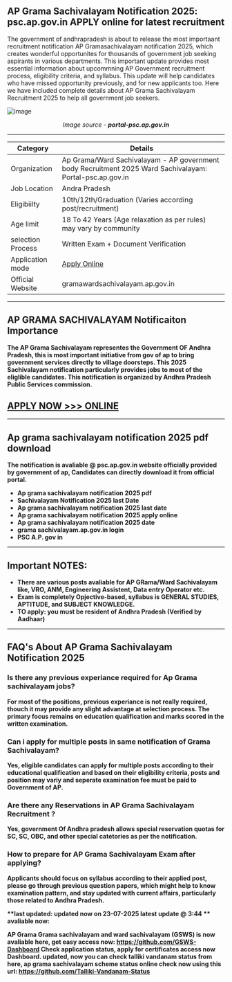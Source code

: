 ## AP Grama Sachivalayam Notification 2025: psc.ap.gov.in APPLY online for latest recruitment

The government of andhrapradesh is about to release the most importaant recruitment notification AP Gramasachivalayam notification 2025, which creates wonderful opportunites for thousands of government job seeking aspirants in various departments. This important update provides most essential information about upcommning AP Government recruitment process, eligibility criteria, and syllabus. This update will help candidates who have missed opportunity previously, and for new applicants too. Here we have included complete details about AP Grama Sachivalayam Recruitment 2025 to help all government job seekers.

![image](https://github.com/user-attachments/assets/809caf74-7aa8-4726-b919-a8885dea4c02)
<p align="center"><em>Image source - <b>portal-psc.ap.gov.in<b></em></p>


----

| Category                       | Details |
|--------------------------------|---------|
| Organization                   | Ap Grama/Ward Sachivalayam - AP government body Recruitment 2025 Ward Sachivalayam: Portal-psc.ap.gov.in  |
| Job Location                   | Andra Pradesh |
| Eligibiilty                    | 10th/12th/Graduation (Varies according post/recruitment) | 
| Age limit                      | 18 To 42 Years (Age relaxation as per rules) may vary by community |
| selection Process              | Written Exam + Document Verification |
| Application mode               |[ Apply Online](https://www.google.com/url?q=https%3A%2F%2Fwww.dynews.net%2Fp%2Fap-grama-sachivalayam-notification-2025.html&sa=D&sntz=1&usg=AOvVaw0ZKqKGmYS3efU7VU_1l8y1)  |
| Official Website               | gramawardsachivalayam.ap.gov.in |

----

## AP GRAMA SACHIVALAYAM Notificaiton Importance

The AP Grama Sachivalayam representes the Government OF Andhra Pradesh, this is most important initiative from gov of ap to bring government services directly to village doorsteps. This 2025 Sachivalayam notification particularly provides jobs to most of the eliglible candidates. This notification is organized by Andhra Pradesh Public Services commission. 

## [ APPLY NOW >>> ONLINE ](https://www.dynews.net/p/ap-grama-sachivalayam-notification-2025.html)

----

## Ap grama sachivalayam notification 2025 pdf download
The notification is avaliable @ psc.ap.gov.in website officially provided by government of ap, Candidates can directly download it from official portal. 

- Ap grama sachivalayam notification 2025 pdf
- Sachivalayam Notification 2025 last Date
- Ap grama sachivalayam notification 2025 last date
- Ap grama sachivalayam notification 2025 apply online
- Ap grama sachivalayam notification 2025 date
- grama sachivalayam.ap.gov.in login
- PSC A.P. gov in

----

## Important NOTES: 

* There are various posts avaliable for AP GRama/Ward Sachivalayam like, VRO, ANM, Engineering Assistent, Data entry Operator etc.
* Exam is completely Opjective-based, syllabus is GENERAL STUDIES, APTITUDE, and SUBJECT KNOWLEDGE.
* TO apply: you must be resident of Andhra Pradesh (Verified by Aadhaar)

----

## FAQ's About AP Grama Sachivalayam Notification 2025 

### Is there any previous experiance required for Ap Grama sachivalayam jobs?
For most of the positions, previous experiance is not really required, thouch it may provide any slight advantage at selection process. The primary focus remains on education qualification and marks scored in the written examination.

### Can i apply for multiple posts in same notification of Grama Sachivalayam?
Yes, eligible candidates can apply for multiple posts according to their educational qualification and based on their eligibility criteria, posts and position may variy and seperate examination fee must be paid to Government of AP. 

### Are there any Reservations in AP Grama Sachivalayam Recruitment ?
Yes, government Of Andhra pradesh allows special reservation quotas for SC, SC, OBC, and other special catetories as per the notification.

### How to prepare for AP Grama Sachivalayam Exam after applying?
Applicants should focus on syllabus according to their applied post, please go through previous question papers, which might help to know examination pattern, and stay updated with current affairs, particularly those related to Andhra Pradesh. 

**last updated: updated now on 23-07-2025 latest update @ 3:44 ** avaliable now: 


AP Grama Grama sachivalayam and ward sachivalayam (GSWS) is now avaliable here, get easy access now: https://github.com/GSWS-Dashboard Check application status, apply for certificates access now Dashboard. updated, now you can check talliki vandanam status from here, ap grama sachivalayam scheme status online check now using this url: https://github.com/Talliki-Vandanam-Status



